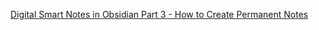 [Digital Smart Notes in Obsidian Part 3 - How to Create Permanent Notes](https://harleystagner.com/digital-smart-notes-in-obsidian-part-3-how-to-create-permanent-notes/)
